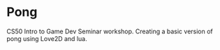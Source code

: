 # Pong
CS50 Intro to Game Dev Seminar workshop. Creating a basic version of pong using Love2D and lua.
